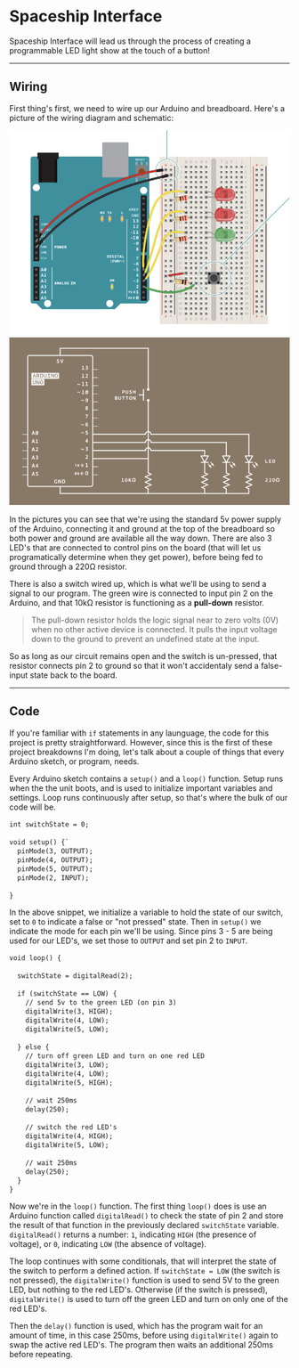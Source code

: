 # Spaceship Interface

Spaceship Interface will lead us through the process of creating a programmable LED light show at the touch of a button!

---
## Wiring
First thing's first, we need to wire up our Arduino and breadboard. Here's a picture of the wiring diagram and schematic:

![wiring diagram](./images/wiring-diagram.png)
![circuit schematic](./images/circuit-schematic.png)

In the pictures you can see that we're using the standard 5v power supply of the Arduino, connecting it and ground at the top
of the breadboard so both power and ground are available all the way down. There are also 3 LED's that are connected to
control pins on the board (that will let us programatically determine when they get power), before being fed to ground through a
220Ω resistor.

There is also a switch wired up, which is what we'll be using to send a signal to our program. The green wire is connected to
input pin 2 on the Arduino, and that 10kΩ resistor is functioning as a **pull-down** resistor.

>The pull-down resistor holds the logic signal near to zero volts (0V) when no other active device is connected.
It pulls the input voltage down to the ground to prevent an undefined state at the input.

So as long as our circuit remains open and the switch is un-pressed, that resistor connects pin 2 to ground so that it won't accidentaly send a false-input state back to the board.

---
## Code
If you're familiar with `if` statements in any launguage, the code for this project is pretty straightforward. However, since this is the first of these project breakdowns I'm doing, let's talk about a couple of things that every Arduino sketch, or program, needs.

Every Arduino sketch contains a `setup()` and a `loop()` function. Setup runs when the the unit boots, and is used to initialize important variables and settings. Loop runs continuously after setup, so that's where the bulk of our code will be.

```
int switchState = 0;

void setup() {`
  pinMode(3, OUTPUT);
  pinMode(4, OUTPUT);
  pinMode(5, OUTPUT);
  pinMode(2, INPUT);

}
```

In the above snippet, we initialize a variable to hold the state of our switch, set to `0` to indicate a false or "not pressed" state. Then in `setup()` we indicate the mode for each pin we'll be using. Since pins 3 - 5 are being used for our LED's, we set those to `OUTPUT` and set pin 2 to `INPUT`.

```
void loop() {

  switchState = digitalRead(2);

  if (switchState == LOW) {
    // send 5v to the green LED (on pin 3)
    digitalWrite(3, HIGH);
    digitalWrite(4, LOW);
    digitalWrite(5, LOW);

  } else {
    // turn off green LED and turn on one red LED
    digitalWrite(3, LOW);
    digitalWrite(4, LOW);
    digitalWrite(5, HIGH);

    // wait 250ms
    delay(250);

    // switch the red LED's
    digitalWrite(4, HIGH);
    digitalWrite(5, LOW);

    // wait 250ms
    delay(250);
  }
}
```

Now we're in the `loop()` function. The first thing `loop()` does is use an Arduino function called `digitalRead()` to check the state of pin 2 and store the result of that function in the previously declared `switchState` variable. `digitalRead()` returns a number: `1`, indicating `HIGH` (the presence of voltage), or `0`, indicating `LOW` (the absence of voltage).

The loop continues with some conditionals, that will interpret the state of the switch to perform a defined action. If `switchState = LOW` (the switch is not pressed), the `digitalWrite()` function is used to send 5V to the green LED, but nothing to the red LED's. Otherwise (if the switch is pressed), `digitalWrite()` is used to turn off the green LED and turn on only one of the red LED's.

Then the `delay()` function is used, which has the program wait for an amount of time, in this case 250ms, before using `digitalWrite()` again to swap the active red LED's. The program then waits an additional 250ms before repeating.

